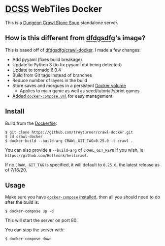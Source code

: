 [DCSS][DCSS] WebTiles Docker
=============================================
This is a [Dungeon Crawl Stone Soup][DCSS] standalone server.

How is this different from [dfdgsdfg](https://github.com/dfdgsdfg)'s image?
--------------------------------------------
This is based off of [dfdgsdfg/crawl-docker](https://github.com/dfdgsdfg/crawl-docker). I made a few changes:

- Add pyyaml (fixes build breakage)
- Update to Python 3 (to fix pyyaml not being detected)
- Update to tornado 6.0.4
- Build from Git tags instead of branches
- Reduce number of layers in the build
- Store saves and morgues in a persistent [Docker volume]
  - Applies to main game as well as seed/tutorial/sprint games
- [Added `docker-compose.yml`](docker-compose.yml) for easy management

Install
-------
Build from the [Dockerfile](Dockerfile):

```
$ git clone https://github.com/treyturner/crawl-docker.git
$ cd crawl-docker
$ docker build --build-arg CRAWL_GIT_TAG=0.25.0 -t crawl .
```

You can also provide a `--build-arg` of `CRAWL_GIT_REPO` if you wish, ie `https://github.com/Hellmonk/hellcrawl`.

If no `CRAWL_GIT_TAG` is specified, it will default to `0.25.0`, the latest release as of 7/16/20.

Usage
-----
Make sure you have [`docker-compose` installed](https://docs.docker.com/compose/install/), then all you should need to do after the build is:

```
$ docker-compose up -d
```

This will start the server on port 80.

You can stop the server with:

```
$ docker-compose down
```

[DCSS]:http://crawl.develz.org/
[Crawl-dev]:http://webchat.freenode.net/?channels=%23%23crawl-dev
[Docker volume]:https://docs.docker.com/storage/volumes/
